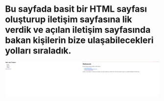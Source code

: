 # Bu sayfada basit bir HTML sayfası oluşturup iletişim sayfasına lik verdik ve açılan iletişim sayfasında bakan kişilerin bize ulaşabilecekleri yolları sıraladık.



![sifir-atik-urunleri](picture/sifir-atik-projesi.png)
